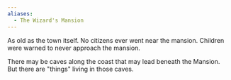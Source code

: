 ```yaml
---
aliases:
  - The Wizard's Mansion
---
```



As old as the town itself. No citizens ever went near the mansion. Children were warned to never approach the mansion.

There may be caves along the coast that may lead beneath the Mansion. But there are "things" living in those caves.